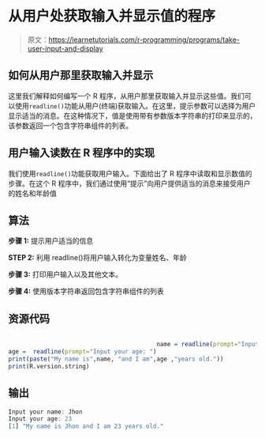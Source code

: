 # 从用户处获取输入并显示值的程序

> 原文：<https://learnetutorials.com/r-programming/programs/take-user-input-and-display>

## 如何从用户那里获取输入并显示

这里我们解释如何编写一个 R 程序，从用户那里获取输入并显示这些值。我们可以使用`readline()`功能从用户(终端)获取输入。在这里，提示参数可以选择为用户显示适当的消息。在这种情况下，值是使用带有参数版本字符串的打印来显示的，该参数返回一个包含字符串组件的列表。

## 用户输入读数在 R 程序中的实现

我们使用`readline()`功能获取用户输入。下面给出了 R 程序中读取和显示数值的步骤。在这个 R 程序中，我们通过使用“提示”向用户提供适当的消息来接受用户的姓名和年龄值

## 算法

**步骤 1:** 提示用户适当的信息

**STEP 2:** 利用 readline()将用户输入转化为变量姓名、年龄

**步骤 3:** 打印用户输入以及其他文本。

**步骤 4:** 使用版本字符串返回包含字符串组件的列表

## 资源代码

```r

                                          name = readline(prompt="Input your name: ")
age =  readline(prompt="Input your age: ")
print(paste("My name is",name, "and I am",age ,"years old."))
print(R.version.string)

```

## 输出

```r
Input your name: Jhon
Input your age: 23
[1] "My name is Jhon and I am 23 years old."
```